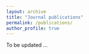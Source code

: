 ```yaml
---
layout: archive
title: "Journal publications"
permalink: /publications/
author_profile: true
---
```


To be updated ...
